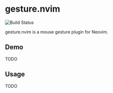 # gesture.nvim

![Build Status](https://github.com/notomo/gesture.nvim/workflows/ci/badge.svg?branch=master)

gesture.nvim is a mouse gesture plugin for Neovim.

## Demo
TODO

## Usage

TODO

```lua
```
